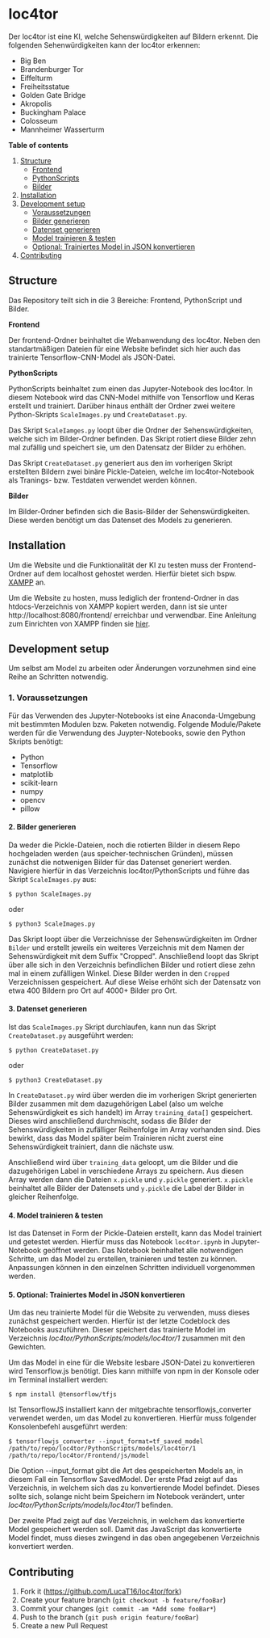 # loc4tor

Der loc4tor ist eine KI, welche Sehenswürdigkeiten auf Bildern erkennt. 
Die folgenden Sehenwürdigkeiten kann der loc4tor erkennen:
* Big Ben
* Brandenburger Tor
* Eiffelturm
* Freiheitsstatue
* Golden Gate Bridge
* Akropolis
* Buckingham Palace
* Colosseum
* Mannheimer Wasserturm

**Table of contents**

1. [Structure](#structure)
   - [Frontend](#frontend)
   - [PythonScripts](#python)
   - [Bilder](#bilder)
2. [Installation](#installation)
3. [Development setup](#development-setup)
   - [Voraussetzungen](#voraus)
   - [Bilder generieren](#bildgen)
   - [Datenset generieren](#dataset)
   - [Model trainieren & testen](#trainmodel)
   - [Optional: Trainiertes Model in JSON konvertieren](#conv)
4. [Contributing](#contributing)

## <a name="structure"></a> Structure

Das Repository teilt sich in die 3 Bereiche: Frontend, PythonScript und Bilder.

<a name="frontend"></a> **Frontend**

Der frontend-Ordner beinhaltet die Webanwendung des loc4tor. Neben den standartmäßigen Dateien für eine Website befindet sich hier auch das trainierte Tensorflow-CNN-Model als JSON-Datei.

<a name="python"></a> **PythonScripts**

PythonScripts beinhaltet zum einen das Jupyter-Notebook des loc4tor. In diesem Notebook wird das CNN-Model mithilfe von Tensorflow und Keras erstellt und trainiert. Darüber hinaus enthält der Ordner zwei weitere Python-Skripts `ScaleImages.py` und `CreateDataset.py`.

Das Skript `ScaleIamges.py` loopt über die Ordner der Sehenswürdigkeiten, welche sich im Bilder-Ordner befinden. Das Skript rotiert diese Bilder zehn mal zufällig und speichert sie, um den Datensatz der Bilder zu erhöhen.

Das Skript `CreateDataset.py` generiert aus den im vorherigen Skript erstellten Bildern zwei binäre Pickle-Dateien, welche im loc4tor-Notebook als Tranings- bzw. Testdaten verwendet werden können.

<a name="bilder"></a> **Bilder**

Im Bilder-Ordner befinden sich die Basis-Bilder der Sehenswürdigkeiten. Diese werden benötigt um das Datenset des Models zu generieren.

## <a name="installation"></a> Installation

Um die Website und die Funktionalität der KI zu testen muss der Frontend-Ordner auf dem localhost gehostet werden. Hierfür bietet sich bspw. [XAMPP](https://www.apachefriends.org/de/download.html) an.

Um die Website zu hosten, muss lediglich der frontend-Ordner in das htdocs-Verzeichnis von XAMPP kopiert werden, dann ist sie unter http://localhost:8080/frontend/ erreichbar und verwendbar. Eine Anleitung zum Einrichten von XAMPP finden sie [hier](https://wiki.selfhtml.org/wiki/Webserver/lokal_einrichten).

## <a name="development-setup"></a> Development setup

Um selbst am Model zu arbeiten oder Änderungen vorzunehmen sind eine Reihe an Schritten notwendig.

### <a name="voraus"></a> 1. Voraussetzungen

Für das Verwenden des Jupyter-Notebooks ist eine Anaconda-Umgebung mit bestimmten Modulen bzw. Paketen notwendig.
Folgende Module/Pakete werden für die Verwendung des Juypter-Notebooks, sowie den Python Skripts benötigt:
* Python
* Tensorflow
* matplotlib
* scikit-learn
* numpy
* opencv
* pillow

#### <a name="bildgen"></a> 2. Bilder generieren

Da weder die Pickle-Dateien, noch die rotierten Bilder in diesem Repo hochgeladen werden (aus speicher-technischen Gründen), müssen zunächst die notwenigen Bilder für das Datenset generiert werden. Navigiere hierfür in das Verzeichnis loc4tor/PythonScripts und führe das Skript `ScaleImages.py` aus:

```
$ python ScaleImages.py
```
oder
```
$ python3 ScaleImages.py
```

Das Skript loopt über die Verzeichnisse der Sehenswürdigkeiten im Ordner `Bilder` und erstellt jeweils ein weiteres Verzeichnis mit dem Namen der Sehenswürdigkeit mit dem Suffix "Cropped". Anschließend loopt das Skript über alle sich in den Verzeichnis befindlichen Bilder und rotiert diese zehn mal in einem zufälligen Winkel. Diese Bilder werden in den `Cropped` Verzeichnissen gespeichert. Auf diese Weise erhöht sich der Datensatz von etwa 400 Bildern pro Ort auf 4000+ Bilder pro Ort.

#### <a name="dataset"></a> 3. Datenset generieren

Ist das `ScaleImages.py` Skript durchlaufen, kann nun das Skript `CreateDataset.py` ausgeführt werden:

```
$ python CreateDataset.py
```
oder
```
$ python3 CreateDataset.py
```

In `CreateDataset.py` wird über werden die im vorherigen Skript generierten Bilder zusammen mit dem dazugehörigen Label (also um welche Sehenswürdigkeit es sich handelt) im Array `training_data[]` gespeichert. Dieses wird anschließend durchmischt, sodass die Bilder der Sehenswürdigkeiten in zufälliger Reihenfolge im Array vorhanden sind. Dies bewirkt, dass das Model später beim Trainieren nicht zuerst eine Sehenswürdigkeit trainiert, dann die nächste usw.

Anschließend wird über `training_data` geloopt, um die Bilder und die dazugehörigen Label in verschiedene Arrays zu speichern. Aus diesen Array werden dann die Dateien `x.pickle` und `y.pickle` generiert. `x.pickle` beinhaltet alle Bilder der Datensets und `y.pickle` die Label der Bilder in gleicher Reihenfolge.

#### <a name="trainmodel"></a> 4. Model trainieren & testen

Ist das Datenset in Form der Pickle-Dateien erstellt, kann das Model trainiert und getestet werden. Hierfür muss das Notebook `loc4tor.ipynb` in Jupyter-Notebook geöffnet werden. Das Notebook beinhaltet alle notwendigen Schritte, um das Model zu erstellen, trainieren und testen zu können. Anpassungen können in den einzelnen Schritten individuell vorgenommen werden.

#### <a name="conv"></a> 5. Optional: Trainiertes Model in JSON konvertieren

Um das neu trainierte Model für die Website zu verwenden, muss dieses zunächst gespeichert werden. Hierfür ist der letzte Codeblock des Notebooks auszuführen. Dieser speichert das trainierte Model im Verzeichnis *loc4tor/PythonScripts/models/loc4tor/1* zusammen mit den Gewichten.

Um das Model in eine für die Website lesbare JSON-Datei zu konvertieren wird Tensorflow.js benötigt. Dies kann mithilfe von npm in der Konsole oder im Terminal installiert werden:

```
$ npm install @tensorflow/tfjs
```

Ist TensorflowJS installiert kann der mitgebrachte tensorflowjs_converter verwendet werden, um das Model zu konvertieren. Hierfür muss folgender Konsolenbefehl ausgeführt werden:

````
$ tensorflowjs_converter --input_format=tf_saved_model /path/to/repo/loc4tor/PythonScripts/models/loc4tor/1 /path/to/repo/loc4tor/Frontend/js/model
````

Die Option --input_format gibt die Art des gespeicherten Models an, in diesem Fall ein Tensorflow SavedModel. Der erste Pfad zeigt auf das Verzeichnis, in welchem sich das zu konvertierende Model befindet. Dieses sollte sich, solange nicht beim Speichern im Notebook verändert, unter *loc4tor/PythonScripts/models/loc4tor/1* befinden.

Der zweite Pfad zeigt auf das Verzeichnis, in welchem das konvertierte Model gespeichert werden soll. Damit das JavaScript das konvertierte Model findet, muss dieses  zwingend in das oben angegebenen Verzeichnis konvertiert werden.



## <a name="contributing"></a> Contributing

1. Fork it (<https://github.com/LucaT16/loc4tor/fork>)
2. Create your feature branch (`git checkout -b feature/fooBar`)
3. Commit your changes (`git commit -am *Add some fooBar*`)
4. Push to the branch (`git push origin feature/fooBar`)
5. Create a new Pull Request
